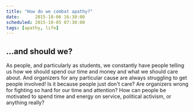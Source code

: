 ```yaml
---
title: "How do we combat apathy?"
date:      2015-10-06 16:30:00
scheduled: 2015-10-05 07:30:00
tags: [apathy, life]
---
```

## ...and should we?
As people, and particularly as students, we constantly have people telling us how we should spend our time and money and what we should care about. And organizers for any particular cause are always struggling to get people involved! Is it because people just don't care? Are organizers wrong for fighting so hard for our time and attention? How can people be motivated to spend time and energy on service, political activism, or anything really? 
